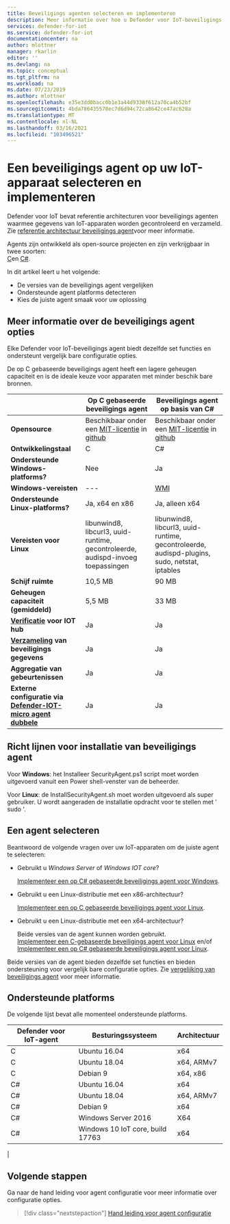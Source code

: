 ```yaml
---
title: Beveiligings agenten selecteren en implementeren
description: Meer informatie over hoe u Defender voor IoT-beveiligings agenten selecteert en implementeert op IoT-apparaten.
services: defender-for-iot
ms.service: defender-for-iot
documentationcenter: na
author: mlottner
manager: rkarlin
editor: ''
ms.devlang: na
ms.topic: conceptual
ms.tgt_pltfrm: na
ms.workload: na
ms.date: 07/23/2019
ms.author: mlottner
ms.openlocfilehash: e35e3dd0bacc0b1e3a44d9338f612a70ca4b52bf
ms.sourcegitcommit: 4bda786435578ec7d6d94c72ca8642ce47ac628a
ms.translationtype: MT
ms.contentlocale: nl-NL
ms.lasthandoff: 03/16/2021
ms.locfileid: "103496521"
---
```

# <a name="select-and-deploy-a-security-agent-on-your-iot-device"></a>Een beveiligings agent op uw IoT-apparaat selecteren en implementeren

Defender voor IoT bevat referentie architecturen voor beveiligings agenten waarmee gegevens van IoT-apparaten worden gecontroleerd en verzameld.
Zie [referentie architectuur beveiligings agent](security-agent-architecture.md)voor meer informatie.

Agents zijn ontwikkeld als open-source projecten en zijn verkrijgbaar in twee soorten: <br> [C](https://aka.ms/iot-security-github-c)en [C#](https://aka.ms/iot-security-github-cs).

In dit artikel leert u het volgende:
- De versies van de beveiligings agent vergelijken
- Ondersteunde agent platforms detecteren
- Kies de juiste agent smaak voor uw oplossing

## <a name="understand-security-agent-options"></a>Meer informatie over de beveiligings agent opties

Elke Defender voor IoT-beveiligings agent biedt dezelfde set functies en ondersteunt vergelijk bare configuratie opties.

De op C gebaseerde beveiligings agent heeft een lagere geheugen capaciteit en is de ideale keuze voor apparaten met minder beschik bare bronnen.

|     | Op C gebaseerde beveiligings agent | Beveiligings agent op basis van C# |
| --- | ----------- | --------- |
| **Opensource** | Beschikbaar onder een [MIT-licentie](https://en.wikipedia.org/wiki/MIT_License) in [github](https://aka.ms/iot-security-github-c) | Beschikbaar onder een [MIT-licentie](https://en.wikipedia.org/wiki/MIT_License) in [github](https://aka.ms/iot-security-github-cs) |
| **Ontwikkelingstaal**    | C | C# |
| **Ondersteunde Windows-platforms?** | Nee | Ja |
| **Windows-vereisten** | --- | [WMI](/windows/desktop/wmisdk/) |
| **Ondersteunde Linux-platforms?** | Ja, x64 en x86 | Ja, alleen x64 |
| **Vereisten voor Linux** | libunwind8, libcurl3, uuid-runtime, gecontroleerde, audispd-invoeg toepassingen | libunwind8, libcurl3, uuid-runtime, gecontroleerde, audispd-plugins, sudo, netstat, iptables |
| **Schijf ruimte** | 10,5 MB | 90 MB |
| **Geheugen capaciteit (gemiddeld)** | 5,5 MB | 33 MB |
| **[Verificatie](concept-security-agent-authentication-methods.md) voor IOT hub** | Ja | Ja |
| **[Verzameling](how-to-agent-configuration.md#supported-security-events) van beveiligings gegevens** | Ja | Ja |
| **Aggregatie van gebeurtenissen** | Ja | Ja |
| **Externe configuratie via [Defender-IOT-micro agent dubbele](concept-security-module.md)** | Ja | Ja |

## <a name="security-agent-installation-guidelines"></a>Richt lijnen voor installatie van beveiligings agent

Voor **Windows**: het Installeer SecurityAgent.ps1 script moet worden uitgevoerd vanuit een Power shell-venster van de beheerder.

Voor **Linux**: de InstallSecurityAgent.sh moet worden uitgevoerd als super gebruiker. U wordt aangeraden de installatie opdracht voor te stellen met ' sudo '.

## <a name="choose-an-agent-flavor"></a>Een agent selecteren

Beantwoord de volgende vragen over uw IoT-apparaten om de juiste agent te selecteren:

- Gebruikt u _Windows Server_ of _Windows IOT core_?

    [Implementeer een op C# gebaseerde beveiligings agent voor Windows](how-to-deploy-windows-cs.md).

- Gebruikt u een Linux-distributie met een x86-architectuur?

    [Implementeer een op C gebaseerde beveiligings agent voor Linux](how-to-deploy-linux-c.md).

- Gebruikt u een Linux-distributie met een x64-architectuur?

    Beide versies van de agent kunnen worden gebruikt. <br>
    [Implementeer een C-gebaseerde beveiligings agent voor Linux](how-to-deploy-linux-c.md) en/of [Implementeer een op C# gebaseerde beveiligings agent voor Linux](how-to-deploy-linux-cs.md).

Beide versies van de agent bieden dezelfde set functies en bieden ondersteuning voor vergelijk bare configuratie opties.
Zie [vergelijking van beveiligings agent](how-to-deploy-agent.md#understand-security-agent-options) voor meer informatie.

## <a name="supported-platforms"></a>Ondersteunde platforms

De volgende lijst bevat alle momenteel ondersteunde platforms.

|Defender voor IoT-agent |Besturingssysteem |Architectuur |
|--------------|------------|--------------|
|C|Ubuntu 16.04 |    x64|
|C|Ubuntu 18.04 |    x64, ARMv7|
|C|Debian 9 |    x64, x86|
|C#|Ubuntu 16.04     |x64|
|C#|Ubuntu 18.04    |x64, ARMv7|
|C#|Debian 9    |x64|
|C#|Windows Server 2016|    X64|
|C#|Windows 10 IoT core, build 17763    |x64|
|

## <a name="next-steps"></a>Volgende stappen

Ga naar de hand leiding voor agent configuratie voor meer informatie over configuratie opties.
> [!div class="nextstepaction"]
> [Hand leiding voor agent configuratie](./how-to-agent-configuration.md)